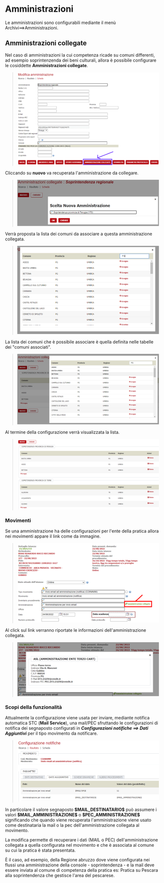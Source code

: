 # Amministrazioni

Le amministrazioni sono configurabili mediante il menù Archivi==>Amministrazioni.

## Amministrazioni collegate

Nel caso di amministrazioni la cui competenza ricade su comuni differenti, ad esempio soprintenzenda dei beni culturali, allora è possibile configurare le cosiddette **Amministrazioni collegate**.

>![Accesso alla funzionalità](./immagini/amm-collegate-01.png)

Cliccando su **nuovo** va recuperata l'amministrazione da collegare.

>![Nuova configurazione](./immagini/amm-collegate-02.png)

Verrà proposta la lista dei comuni da associare a questa amministrazione collegata.

>![Lista dei comuni da associare](./immagini/amm-collegate-03.png)

La lista dei comuni che è possibile associare è quella definita nelle tabelle dei "comuni associati".

>![Configurazione completata](./immagini/amm-collegate-04.png)

Al termine della  configurazione verrà visualizzata la lista.

>![Configurazione completata  2](./immagini/amm-collegate-05.png)

### Movimenti

Se una amministrazione ha delle configurazioni per l'ente della pratica allora nei movimenti appare il link come da immagine.

>![Dettaglio nei movimenti](./immagini/amm-collegate-07.png)

Al click sul link verranno riportate le informazioni dell'amministrazione collegata.

>![Dettaglio amministrazione nei movimenti](./immagini/amm-collegate-08.png)

### Scopi della funzionalità

Attualmente la configurazione viene usata per inviare, mediante notifica automatica STC (**Mail Service**), una mail/PEC sfruttando le configurazioni di notifica dei segnaposto configurati in ***Configurazioni notifiche ==> Dati Aggiuntivi*** per il tipo movimento da notificare.

>![Configurazioni STC notifica automatica](./immagini/amm-collegate-06.png)

In particolare il valore segnaposto **\$MAIL_DESTINATARIO\$** può assumere i valori **\$MAIL_AMMINISTRAZIONE\$** o **\$PEC_AMMINISTRAZIONE\$** significando che quando viene recuperata l'amministrazione viene usato come destinataria la mail o la pec dell'amministrazione collegata al movimento.

La modifica permette di recuperare i dati (MAIL o PEC) dell'amministrazione collegata a quella configurata nel movimento e che è associata al comune su cui la pratica è stata presentata.

È il caso, ad esempio, della Regione abruzzo dove viene configurata nei flussi una amministrazione della console - soprintendenza - e la mail deve essere inviata al comune di competenza della pratica es: Pratica su Pescara alla soprintendenza che gestisce l'area del pescarese.
